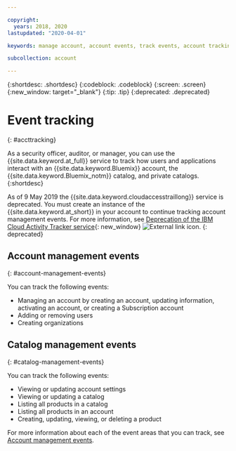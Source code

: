 ```yaml
---

copyright:
  years: 2018, 2020
lastupdated: "2020-04-01"

keywords: manage account, account events, track events, account tracking, monitoring, catalog tracking, catalog management

subcollection: account

---
```


{:shortdesc: .shortdesc}
{:codeblock: .codeblock}
{:screen: .screen}
{:new_window: target="_blank"}
{:tip: .tip}
{:deprecated: .deprecated}

# Event tracking
{: #accttracking}

As a security officer, auditor, or manager, you can use the {{site.data.keyword.at_full}} service to track how users and applications interact with an {{site.data.keyword.Bluemix}} account, the {{site.data.keyword.Bluemix_notm}} catalog, and private catalogs.
{:shortdesc}

As of 9 May 2019 the {{site.data.keyword.cloudaccesstraillong}} service is deprecated. You must create an instance of the {{site.data.keyword.at_short}} in your account to continue tracking account management events. For more information, see [Deprecation of the IBM Cloud Activity Tracker service](https://www.ibm.com/blogs/bluemix/2019/04/deprecating-ibm-cloud-activity-tracker/){: new_window} ![External link icon](../icons/launch-glyph.svg "External link icon").
{: deprecated}


## Account management events
{: #account-management-events}

You can track the following events:

* Managing an account by creating an account, updating information, activating an account, or creating a Subscription account
* Adding or removing users
* Creating organizations

## Catalog management events
{: #catalog-management-events}

You can track the following events:

* Viewing or updating account settings
* Viewing or updating a catalog
* Listing all products in a catalog
* Listing all products in an account
* Creating, updating, viewing, or deleting a product



For more information about each of the event areas that you can track, see [Account management events](/docs/services/Activity-Tracker-with-LogDNA?topic=logdnaat-at_events_acc_mgt).
